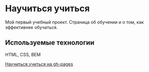 # Научиться учиться

Мой первый учебный проект. Страница об обучении и о том, как эффективнее обучаться.

## Используемые технологии

HTML, CSS, BEM

[Научиться учиться на gh-pages](https://misha313.github.io/learn-to-learn)
